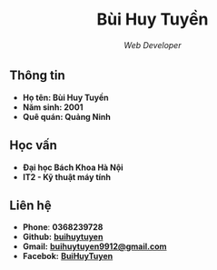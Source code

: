 <p align="center">
  <h1 align="center">Bùi Huy Tuyền</h1>
  <h6 align="center">
    Web Developer
  </h6>
</p>

## Thông tin

- **Họ tên: Bùi Huy Tuyền**
- **Năm sinh: 2001**
- **Quê quán: Quảng Ninh**

## Học vấn

- **Đại học Bách Khoa Hà Nội**
- **IT2 - Kỹ thuật máy tính**

## Liên hệ

- **Phone**: **0368239728**
- **Github:** **[buihuytuyen](https://www.facebook.com/buihuytuyen9912)**
- **Gmail:** **<buihuytuyen9912@gmail.com>**
- **Facebok:** **[BuiHuyTuyen](https://www.facebook.com/buihuytuyen9912)**
